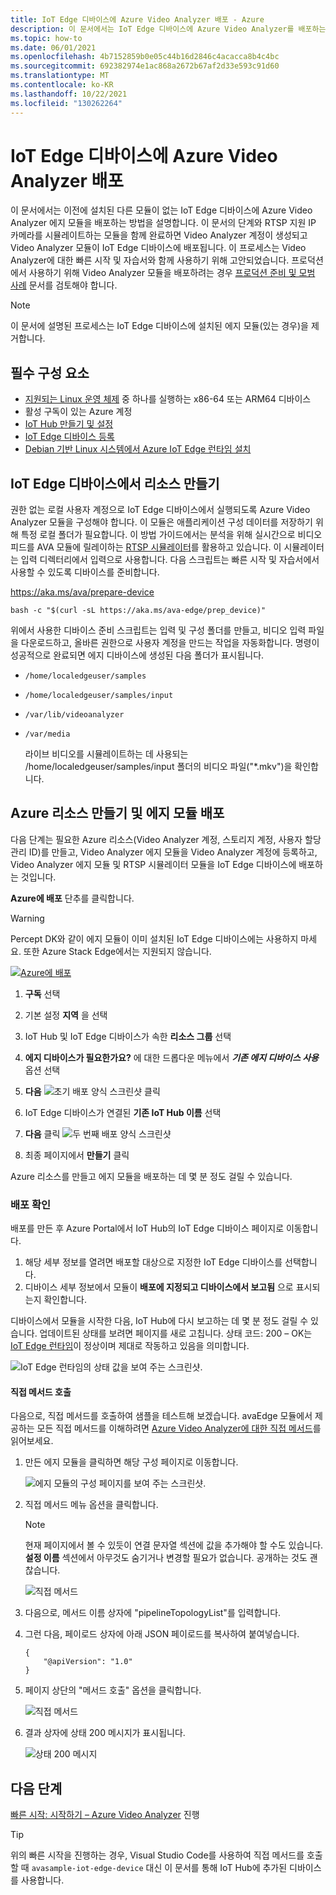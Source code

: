 ```yaml
---
title: IoT Edge 디바이스에 Azure Video Analyzer 배포 - Azure
description: 이 문서에서는 IoT Edge 디바이스에 Azure Video Analyzer를 배포하는 데 도움이 되는 단계를 나열합니다. 예를 들어, 로컬 Linux 컴퓨터에 대한 액세스 권한이 있는 경우 이 작업을 수행할 수 있습니다.
ms.topic: how-to
ms.date: 06/01/2021
ms.openlocfilehash: 4b7152859b0e05c44b16d2846c4acacca8b4c4bc
ms.sourcegitcommit: 692382974e1ac868a2672b67af2d33e593c91d60
ms.translationtype: MT
ms.contentlocale: ko-KR
ms.lasthandoff: 10/22/2021
ms.locfileid: "130262264"
---
```

# <a name="deploy-azure-video-analyzer-to-an-iot-edge-device"></a>IoT Edge 디바이스에 Azure Video Analyzer 배포

이 문서에서는 이전에 설치된 다른 모듈이 없는 IoT Edge 디바이스에 Azure Video Analyzer 에지 모듈을 배포하는 방법을 설명합니다. 이 문서의 단계와 RTSP 지원 IP 카메라를 시뮬레이트하는 모듈을 함께 완료하면 Video Analyzer 계정이 생성되고 Video Analyzer 모듈이 IoT Edge 디바이스에 배포됩니다. 이 프로세스는 Video Analyzer에 대한 빠른 시작 및 자습서와 함께 사용하기 위해 고안되었습니다. 프로덕션에서 사용하기 위해 Video Analyzer 모듈을 배포하려는 경우 [프로덕션 준비 및 모범 사례](production-readiness.md) 문서를 검토해야 합니다.

> [!NOTE]
> 이 문서에 설명된 프로세스는 IoT Edge 디바이스에 설치된 에지 모듈(있는 경우)을 제거합니다.


## <a name="prerequisites"></a>필수 구성 요소

* [지원되는 Linux 운영 체제](../../iot-edge/support.md#operating-systems) 중 하나를 실행하는 x86-64 또는 ARM64 디바이스
* 활성 구독이 있는 Azure 계정
* [IoT Hub 만들기 및 설정](../../iot-hub/iot-hub-create-through-portal.md)
* [IoT Edge 디바이스 등록](../../iot-edge/how-to-provision-single-device-linux-symmetric.md#register-your-device)
* [Debian 기반 Linux 시스템에서 Azure IoT Edge 런타임 설치](../../iot-edge/how-to-provision-single-device-linux-symmetric.md)


## <a name="create-resources-on-iot-edge-device"></a>IoT Edge 디바이스에서 리소스 만들기

권한 없는 로컬 사용자 계정으로 IoT Edge 디바이스에서 실행되도록 Azure Video Analyzer 모듈을 구성해야 합니다. 이 모듈은 애플리케이션 구성 데이터를 저장하기 위해 특정 로컬 폴더가 필요합니다. 이 방법 가이드에서는 분석을 위해 실시간으로 비디오 피드를 AVA 모듈에 릴레이하는 [RTSP 시뮬레이터](https://github.com/Azure/video-analyzer/tree/main/edge-modules/sources/rtspsim-live555)를 활용하고 있습니다. 이 시뮬레이터는 입력 디렉터리에서 입력으로 사용합니다. 다음 스크립트는 빠른 시작 및 자습서에서 사용할 수 있도록 디바이스를 준비합니다.

https://aka.ms/ava/prepare-device

`bash -c "$(curl -sL https://aka.ms/ava-edge/prep_device)"`

위에서 사용한 디바이스 준비 스크립트는 입력 및 구성 폴더를 만들고, 비디오 입력 파일을 다운로드하고, 올바른 권한으로 사용자 계정을 만드는 작업을 자동화합니다. 명령이 성공적으로 완료되면 에지 디바이스에 생성된 다음 폴더가 표시됩니다. 

* `/home/localedgeuser/samples`
* `/home/localedgeuser/samples/input`
* `/var/lib/videoanalyzer`
* `/var/media`

    라이브 비디오를 시뮬레이트하는 데 사용되는 /home/localedgeuser/samples/input 폴더의 비디오 파일("*.mkv")을 확인합니다. 

## <a name="creating-azure-resources-and-deploying-edge-modules"></a>Azure 리소스 만들기 및 에지 모듈 배포
다음 단계는 필요한 Azure 리소스(Video Analyzer 계정, 스토리지 계정, 사용자 할당 관리 ID)를 만들고, Video Analyzer 에지 모듈을 Video Analyzer 계정에 등록하고, Video Analyzer 에지 모듈 및 RTSP 시뮬레이터 모듈을 IoT Edge 디바이스에 배포하는 것입니다.

**Azure에 배포** 단추를 클릭합니다.

> [!WARNING]
> Percept DK와 같이 에지 모듈이 이미 설치된 IoT Edge 디바이스에는 사용하지 마세요. 또한 Azure Stack Edge에서는 지원되지 않습니다.

[![Azure에 배포](https://aka.ms/deploytoazurebutton)](https://aka.ms/ava/click-to-deploy/form)

1. **구독** 선택
2. 기본 설정 **지역** 을 선택
3. IoT Hub 및 IoT Edge 디바이스가 속한 **리소스 그룹** 선택
4. **에지 디바이스가 필요한가요?** 에 대한 드롭다운 메뉴에서 **_기존 에지 디바이스 사용_** 옵션 선택
5. **다음**
![초기 배포 양식 스크린샷](./media/deploy-iot-edge-device/project-details.png) 클릭

1. IoT Edge 디바이스가 연결된 **기존 IoT Hub 이름** 선택
1. **다음** 클릭
![두 번째 배포 양식 스크린샷](./media/deploy-iot-edge-device/iot-hub-name.png)

1. 최종 페이지에서 **만들기** 클릭

Azure 리소스를 만들고 에지 모듈을 배포하는 데 몇 분 정도 걸릴 수 있습니다.


### <a name="verify-your-deployment"></a>배포 확인

배포를 만든 후 Azure Portal에서 IoT Hub의 IoT Edge 디바이스 페이지로 이동합니다.

1. 해당 세부 정보를 열려면 배포할 대상으로 지정한 IoT Edge 디바이스를 선택합니다.
2. 디바이스 세부 정보에서 모듈이 **배포에 지정되고 디바이스에서 보고됨** 으로 표시되는지 확인합니다.

디바이스에서 모듈을 시작한 다음, IoT Hub에 다시 보고하는 데 몇 분 정도 걸릴 수 있습니다. 업데이트된 상태를 보려면 페이지를 새로 고칩니다.
상태 코드: 200 – OK는 [IoT Edge 런타임](../../iot-edge/iot-edge-runtime.md)이 정상이며 제대로 작동하고 있음을 의미합니다.

![IoT Edge 런타임의 상태 값을 보여 주는 스크린샷.](./media/deploy-iot-edge-device/status.png)

#### <a name="invoke-a-direct-method"></a>직접 메서드 호출

다음으로, 직접 메서드를 호출하여 샘플을 테스트해 보겠습니다. avaEdge 모듈에서 제공하는 모든 직접 메서드를 이해하려면 [Azure Video Analyzer에 대한 직접 메서드](direct-methods.md)를 읽어보세요.

1. 만든 에지 모듈을 클릭하면 해당 구성 페이지로 이동합니다.  

    ![에지 모듈의 구성 페이지를 보여 주는 스크린샷.](./media/deploy-iot-edge-device/modules.png)
1. 직접 메서드 메뉴 옵션을 클릭합니다.

    > [!NOTE] 
    > 현재 페이지에서 볼 수 있듯이 연결 문자열 섹션에 값을 추가해야 할 수도 있습니다. **설정 이름** 섹션에서 아무것도 숨기거나 변경할 필요가 없습니다. 공개하는 것도 괜찮습니다.

    ![직접 메서드](./media/deploy-iot-edge-device/module-details.png)
1. 다음으로, 메서드 이름 상자에 "pipelineTopologyList"를 입력합니다.
1. 그런 다음, 페이로드 상자에 아래 JSON 페이로드를 복사하여 붙여넣습니다.
    
   ```
   {
       "@apiVersion": "1.0"
   }
   ```
1. 페이지 상단의 "메서드 호출" 옵션을 클릭합니다.

    ![직접 메서드](./media/deploy-iot-edge-device/direct-method.png)
1. 결과 상자에 상태 200 메시지가 표시됩니다.

    ![상태 200 메시지](./media/deploy-iot-edge-device/connection-timeout.png) 

## <a name="next-steps"></a>다음 단계

[빠른 시작: 시작하기 – Azure Video Analyzer](get-started-detect-motion-emit-events.md) 진행

> [!TIP]
> 위의 빠른 시작을 진행하는 경우, Visual Studio Code를 사용하여 직접 메서드를 호출할 때 `avasample-iot-edge-device` 대신 이 문서를 통해 IoT Hub에 추가된 디바이스를 사용합니다.
